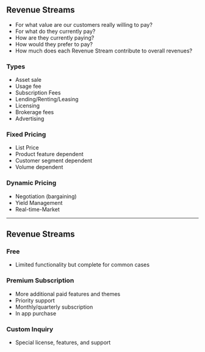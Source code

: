 Revenue Streams
---------------

+ For what value are our customers really willing to pay?
+ For what do they currently pay?
+ How are they currently paying?
+ How would they prefer to pay?
+ How much does each Revenue Stream contribute to overall revenues?

### Types

+ Asset sale
+ Usage fee
+ Subscription Fees
+ Lending/Renting/Leasing
+ Licensing
+ Brokerage fees
+ Advertising

### Fixed Pricing

+ List Price
+ Product feature dependent
+ Customer segment dependent
+ Volume dependent

### Dynamic Pricing

+ Negotiation (bargaining)
+ Yield Management
+ Real-time-Market

*  *  *  *  *  *  *  *  *  *  *  *  *  *  *  *  *  *  *  *

Revenue Streams
---------------

### Free

+ Limited functionality but complete for common cases

### Premium Subscription

+ More additional paid features and themes
+ Priority support
+ Monthly/quarterly subscription
+ In app purchase

### Custom Inquiry

+ Special license, features, and support

